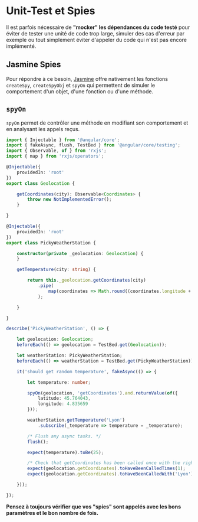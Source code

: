 # Unit-Test et Spies

Il est parfois nécessaire de **"mocker" les dépendances du code testé** pour éviter de tester une unité de code trop large, simuler des cas d'erreur par exemple ou tout simplement éviter d'appeler du code qui n'est pas encore implémenté.

## Jasmine Spies

Pour répondre à ce besoin, [Jasmine](jasmine.md) offre nativement les fonctions `createSpy`, `createSpyObj` et `spyOn` qui permettent de simuler le comportement d'un objet, d'une fonction ou d'une méthode.

## `spyOn`

`spyOn` permet de contrôler une méthode en modifiant son comportement et en analysant les appels reçus.

```typescript
import { Injectable } from '@angular/core';
import { fakeAsync, flush, TestBed } from '@angular/core/testing';
import { Observable, of } from 'rxjs';
import { map } from 'rxjs/operators';

@Injectable({
    providedIn: 'root'
})
export class Geolocation {

    getCoordinates(city): Observable<Coordinates> {
        throw new NotImplementedError();
    }

}

@Injectable({
    providedIn: 'root'
})
export class PickyWeatherStation {

    constructor(private _geolocation: Geolocation) {
    }

    getTemperature(city: string) {

        return this._geolocation.getCoordinates(city)
            .pipe(
                map(coordinates => Math.round((coordinates.longitude + coordinates.latitude) / 2))
            );

    }

}

describe('PickyWeatherStation', () => {

    let geolocation: Geolocation;
    beforeEach(() => geolocation = TestBed.get(Geolocation));

    let weatherStation: PickyWeatherStation;
    beforeEach(() => weatherStation = TestBed.get(PickyWeatherStation));

    it('should get random temperature', fakeAsync(() => {

        let temperature: number;

        spyOn(geolocation, 'getCoordinates').and.returnValue(of({
            latitude: 45.764043,
            longitude: 4.835659
        }));

        weatherStation.getTemperature('Lyon')
            .subscribe(_temperature => temperature = _temperature);

        /* Flush any async tasks. */
        flush();

        expect(temperature).toBe(25);

        /* Check that getCoordinates has been called once with the right parameters. */
        expect(geolocation.getCoordinates).toHaveBeenCalledTimes(1);
        expect(geolocation.getCoordinates).toHaveBeenCalledWith('Lyon');

    }));

});

```


**Pensez à toujours vérifier que vos "spies" sont appelés avec les bons paramètres et le bon nombre de fois.**


